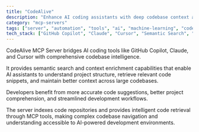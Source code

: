 ```yaml
---
title: "CodeAlive"
description: "Enhance AI coding assistants with deep codebase context and semantic search capabilities."
category: "mcp-servers"
tags: ["server", "automation", "tools", "ai", "machine-learning", "codebase-intelligence", "semantic-search", "context-enrichment"]
tech_stack: ["GitHub Copilot", "Claude", "Cursor", "Semantic Search", "Code Intelligence", "AI Coding Assistants", "Repository Analysis"]
---
```


CodeAlive MCP Server bridges AI coding tools like GitHub Copilot, Claude, and Cursor with comprehensive codebase intelligence. 

It provides semantic search and context enrichment capabilities that enable AI assistants to understand project structure, retrieve relevant code snippets, and maintain better context across large codebases. 

Developers benefit from more accurate code suggestions, better project comprehension, and streamlined development workflows. 

The server indexes code repositories and provides intelligent code retrieval through MCP tools, making complex codebase navigation and understanding accessible to AI-powered development environments.